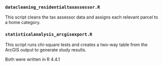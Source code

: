 ### `datacleaning_residentialtaxassessor.R` 
This script cleans the tax assessor data and assigns each relevant parcel to a home category.

### `statisticalanalysis_arcgisexport.R` 
This script runs chi-square tests and creates a two-way table from the ArcGIS output to generate study results.

Both were written in R 4.4.1
